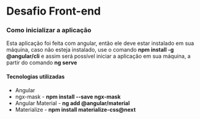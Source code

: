 <h1>Desafio Front-end</h1>

<h3>Como inicializar a aplicação</h3>

<p>Esta aplicação foi feita com angular, então ele deve estar instalado em sua máquina, caso não esteja
    instalado, use o comando <STRONG>npm install -g @angular/cli</STRONG> e assim será possível iniciar 
    a aplicação em sua máquina, a partir do comando <STRONG>ng serve</STRONG>
</p>

<h4>Tecnologias utilizadas</h4>

<ul>
    <li>Angular</li>
    <li>ngx-mask - <STRONG>npm install --save ngx-mask</STRONG></li>
    <li>Angular Material - <STRONG>ng add @angular/material</STRONG></li>
    <li>Materialize - <STRONG>npm install materialize-css@next</STRONG></li>
</ul>

